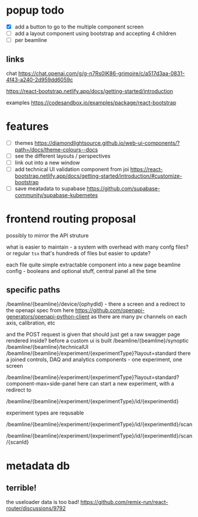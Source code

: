 # popup todo

- [x] add a button to go to the multiple component screen
- [ ] add a layout component using bootstrap and accepting 4 children
- [ ] per beamline

## links

chat
https://chat.openai.com/g/g-n7Rs0IK86-grimoire/c/a517d3aa-0831-4f43-a240-2d959dd6059c

https://react-bootstrap.netlify.app/docs/getting-started/introduction

examples
https://codesandbox.io/examples/package/react-bootstrap

# features

- [ ] themes https://diamondlightsource.github.io/web-ui-components/?path=/docs/theme-colours--docs
- [ ] see the different layouts / perspectives
- [ ] link out into a new window
- [ ] add technical UI validation component from joi
      https://react-bootstrap.netlify.app/docs/getting-started/introduction/#customize-bootstrap
- [ ] save meatadata to supabase 
<https://github.com/supabase-community/supabase-kubernetes>

# frontend routing proposal 
possibly to mirror the API struture

what is easier to maintain - a system with overhead with many confg files?
or regular `tsx` that's hundreds of files but easier to update?

each file quite simple
extractable component into a new page
beamline config - booleans and optional stuff, central panel all the time

## specific paths

/beamline/{beamline}/device/{ophydId} - there a screen and a redirect to the openapi spec from here <https://github.com/openapi-generators/openapi-python-client>
as there are many pv channels on each axis, calibration, etc

and the POST request is given that
should just get a raw swagger page rendered inside? before a custom ui is built
/beamline/{beamline}/synoptic
/beamline/{beamline}/technicalUI
/beamline/{beamline}/experiment/{experimentType}?layout=standard
there a joined controls, DAQ and analytics components - one experiment, one screen

/beamline/{beamline}/experiment/{experimentType}?layout=standard?component-max=side-panel
here can start a new experiment, with a redirect to

/beamline/{beamline}/experiment/{experimentType}/id/{experimentId}

experiment types are requsable

/beamline/{beamline}/experiment/{experimentType}/id/{experimentId}/scan

/beamline/{beamline}/experiment/{experimentType}/id/{experimentId}/scan/{scanId}

# metadata db


## terrible!

the useloader data is too bad!
https://github.com/remix-run/react-router/discussions/9792

